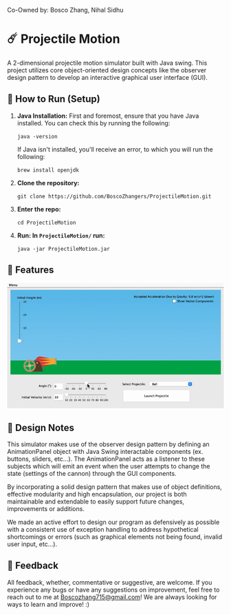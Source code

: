 Co-Owned by: Bosco Zhang, Nihal Sidhu

# ☄️ Projectile Motion

A 2-dimensional projectile motion simulator built with Java swing. This project utilizes core object-oriented design concepts 
like the observer design pattern to develop an interactive graphical user interface (GUI).

${}$

## 🚀 How to Run (Setup)

1. **Java Installation:**
   First and foremost, ensure that you have Java installed. You can check this by running the following:
   ```
   java -version
   ```
   
   If Java isn't installed, you'll receive an error, to which you will run the following:
   
   ```
   brew install openjdk
   ```

3. **Clone the repository:**
   ```
   git clone https://github.com/BoscoZhangers/ProjectileMotion.git
   ```

3. **Enter the repo:**
   ```
   cd ProjectileMotion
   ```

4. **Run: In `ProjectileMotion/` run:**
   ```
   java -jar ProjectileMotion.jar
   ```
### ${}$

## 🧩 Features 

![Features](assets/FeaturesGIF.gif)

${}$

## 🧠 Design Notes

This simulator makes use of the observer design pattern by defining an AnimationPanel object with Java Swing interactable components (ex. buttons, sliders, etc...). 
The AnimationPanel acts as a listener to these subjects which will emit an event when the user attempts to change the state (settings of the cannon) through the GUI components. 

By incorporating a solid design pattern that makes use of object definitions, effective modularity and high encapsulation, our project is both maintainable and extendable
to easily support future changes, improvements or additions.

We made an active effort to design our program as defensively as possible with a consistent use of exception handling to address hypothetical shortcomings or errors (such as graphical elements not being found, invalid user input, etc...).


### ${}$

## 💬 Feedback 
All feedback, whether, commentative or suggestive, are welcome. If you experience any bugs or have any suggestions on improvement, feel free to reach out to me at Boscozhang715@gmail.com! We are always looking for ways to learn and improve! :)
